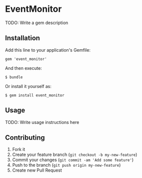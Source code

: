 # EventMonitor

TODO: Write a gem description

## Installation

Add this line to your application's Gemfile:

    gem 'event_monitor'

And then execute:

    $ bundle

Or install it yourself as:

    $ gem install event_monitor

## Usage

TODO: Write usage instructions here

## Contributing

1. Fork it
2. Create your feature branch (`git checkout -b my-new-feature`)
3. Commit your changes (`git commit -am 'Add some feature'`)
4. Push to the branch (`git push origin my-new-feature`)
5. Create new Pull Request
